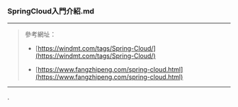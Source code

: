 ### SpringCloud入門介紹.md

****

> 參考網址：
> 
> * [https://windmt.com/tags/Spring-Cloud/](https://windmt.com/tags/Spring-Cloud/)
> 
> * [https://www.fangzhipeng.com/spring-cloud.html](https://www.fangzhipeng.com/spring-cloud.html)

****

.


